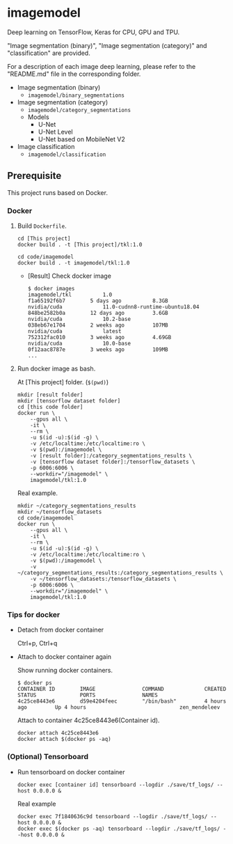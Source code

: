 # imagemodel

Deep learning on TensorFlow, Keras for CPU, GPU and TPU.

"Image segmentation (binary)", "Image segmentation (category)" and "classification" are provided.

For a description of each image deep learning, please refer to the "README.md" file in the corresponding folder.

* Image segmentation (binary)
  * `imagemodel/binary_segmentations`
* Image segmentation (category)
  * `imagemodel/category_segmentations`
  * Models
    * U-Net
    * U-Net Level
    * U-Net based on MobileNet V2
* Image classification
  * `imagemodel/classification`

## Prerequisite

This project runs based on Docker.

### Docker

1. Build `Dockerfile`.

    ```shell
    cd [This project]
    docker build . -t [This project]/tkl:1.0
    ```

    ```shell
    cd code/imagemodel
    docker build . -t imagemodel/tkl:1.0
    ```

    * [Result] Check docker image

        ```shell
        $ docker images
        imagemodel/tkl          1.0                               f1a65192f6b7        5 days ago          8.3GB
        nvidia/cuda             11.0-cudnn8-runtime-ubuntu18.04   848be2582b0a        12 days ago         3.6GB
        nvidia/cuda             10.2-base                         038eb67e1704        2 weeks ago         107MB
        nvidia/cuda             latest                            752312fac010        3 weeks ago         4.69GB
        nvidia/cuda             10.0-base                         0f12aac8787e        3 weeks ago         109MB
        ...
        ```

2. Run docker image as bash.

    At [This project] folder. (`$(pwd)`)

    ```shell
    mkdir [result folder]
    mkdir [tensorflow dataset folder]
    cd [this code folder]
    docker run \
        --gpus all \
        -it \
        --rm \
        -u $(id -u):$(id -g) \
        -v /etc/localtime:/etc/localtime:ro \
        -v $(pwd):/imagemodel \
        -v [result folder]:/category_segmentations_results \
        -v [tensorflow dataset folder]:/tensorflow_datasets \
        -p 6006:6006 \
        --workdir="/imagemodel" \
        imagemodel/tkl:1.0
    ```

    Real example.

    ```shell
    mkdir ~/category_segmentations_results
    mkdir ~/tensorflow_datasets
    cd code/imagemodel
    docker run \
        --gpus all \
        -it \
        --rm \
        -u $(id -u):$(id -g) \
        -v /etc/localtime:/etc/localtime:ro \
        -v $(pwd):/imagemodel \
        -v ~/category_segmentations_results:/category_segmentations_results \
        -v ~/tensorflow_datasets:/tensorflow_datasets \
        -p 6006:6006 \
        --workdir="/imagemodel" \
        imagemodel/tkl:1.0
    ```

### Tips for docker

* Detach from docker container

    Ctrl+p, Ctrl+q

* Attach to docker container again

    Show running docker containers.

    ```shell
    $ docker ps
    CONTAINER ID        IMAGE               COMMAND             CREATED             STATUS              PORTS               NAMES
    4c25ce8443e6        d59e4204feec        "/bin/bash"         4 hours ago         Up 4 hours                              zen_mendeleev
    ```

    Attach to container 4c25ce8443e6(Container id).

    ```shell
    docker attach 4c25ce8443e6
    docker attach $(docker ps -aq)
    ```

### (Optional) Tensorboard

* Run tensorboard on docker container

    ```shell
    docker exec [container id] tensorboard --logdir ./save/tf_logs/ --host 0.0.0.0 &
    ```

    Real example

    ```shell
    docker exec 7f1840636c9d tensorboard --logdir ./save/tf_logs/ --host 0.0.0.0 &
    docker exec $(docker ps -aq) tensorboard --logdir ./save/tf_logs/ --host 0.0.0.0 &
    ```
